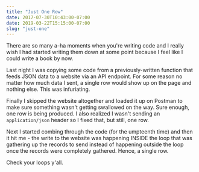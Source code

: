 ```yaml
---
title: "Just One Row"
date: 2017-07-30T10:43:00-07:00
date: 2019-03-22T15:15:00-07:00
slug: "just-one"
---
```


There are so many a-ha moments when you're writing code and I really wish
I had started writing them down at some point because I feel like I could
write a book by now.

Last night I was copying some code from a previously-written function that
feeds JSON data to a website via an API endpoint. For some reason no matter
how much data I sent, a single row would show up on the page and nothing
else. This was infuriating.

Finally I skipped the website altogether and loaded it up on Postman to
make sure something wasn't getting swallowed on the way. Sure enough, one
row is being produced. I also realized I wasn't sending an `application/json`
header so I fixed that, but still, one row.

Next I started combing through the code (for the umpteenth time) and then
it hit me - the write to the website was happening INSIDE the loop that was
gathering up the records to send instead of happening outside the loop once
the records were completely gathered. Hence, a single row.

Check your loops y'all.
